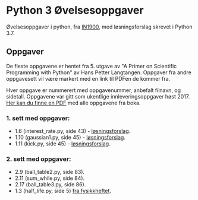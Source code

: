 # Python 3 Øvelsesoppgaver
Øvelsesoppgaver i python, fra [IN1900](https://www.uio.no/studier/emner/matnat/ifi/IN1900/h17/ressurser/undervisningsplan.html), med løsningsforslag skrevet i Python 3.7.

## Oppgaver
De fleste oppgavene er hentet fra 5. utgave av "A Primer on Scientific Programming with Python" av Hans Petter Langtangen. Oppgaver fra andre oppgavesett vil være markert med en link til PDFen de kommer fra.

Hver oppgave er nummerert med oppgavenummer, anbefalt filnavn, og sidetall. Oppgavene var gitt som ukentlige innleveringsoppgaver høst 2017. [Her kan du finne en PDF](docs/OppgavePDFer/in1900_exercises_2017.pdf) med alle oppgavene fra boka.

### 1. sett med oppgaver:
- 1.6 (interest_rate.py, side 43) - [løsningsforslag](docs/kode_løsningsforslag/sett_1/interest_rate.py).
- 1.10 (gaussian1.py, side 45) - [løsningsforslag](docs/kode_løsningsforslag/sett_1/gaussian1.py).
- 1.11 (kick.py, side 45) - [løsningsforslag](docs/kode_løsningsforslag/sett_1/kick.py).

### 2. sett med oppgaver:
- 2.9 (ball_table2.py, side 83).
- 2.11 (sum_while.py, side 84).
- 2.17 (ball_table3.py, side 86).
- 1.3 (half_life.py, side 5) [fra fysikkheftet](docs/OppgavePDFer/fysikk_oppgaver.pdf).
